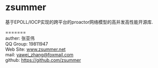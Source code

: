 zsummer
=======

基于EPOLL/IOCP实现的跨平台的proactor网络模型的高并发高性能开源库.  

=======  
auther: 张亚伟  
QQ Group: 19811947  
Web Site: www.zsummer.net  
mail: yawei_zhang@foxmail.com  
github: https://github.com/zsummer  
